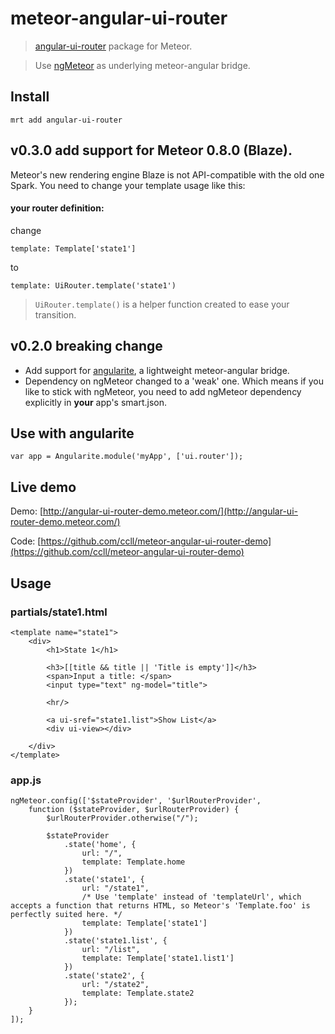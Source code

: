 meteor-angular-ui-router
========================

> [angular-ui-router](https://github.com/angular-ui/ui-router "angular-ui-router") package for Meteor.

> Use [ngMeteor](https://github.com/loneleeandroo/ngMeteor "ngMeteor") as underlying meteor-angular bridge.

## Install
```
mrt add angular-ui-router
```

## v0.3.0 add support for Meteor 0.8.0 (Blaze).

Meteor's new rendering engine Blaze is not API-compatible with the old one Spark.
You need to change your template usage like this:

#### your router definition:

change
```
template: Template['state1']
```
to
```
template: UiRouter.template('state1')
```

> `UiRouter.template()` is a helper function created to ease your transition.

## v0.2.0 breaking change

* Add support for [angularite](https://github.com/ccll/meteor-angularite), a lightweight meteor-angular bridge.
* Dependency on ngMeteor changed to a 'weak' one. Which means if you like to stick with ngMeteor, you need to add ngMeteor dependency explicitly in __your__ app's smart.json.


## Use with angularite
```
var app = Angularite.module('myApp', ['ui.router']);
```

## Live demo
Demo: [http://angular-ui-router-demo.meteor.com/](http://angular-ui-router-demo.meteor.com/)

Code: [https://github.com/ccll/meteor-angular-ui-router-demo](https://github.com/ccll/meteor-angular-ui-router-demo)

## Usage

### partials/state1.html
```
<template name="state1">
    <div>
        <h1>State 1</h1>

        <h3>[[title && title || 'Title is empty']]</h3>
        <span>Input a title: </span>
        <input type="text" ng-model="title">

        <hr/>

        <a ui-sref="state1.list">Show List</a>
        <div ui-view></div>

    </div>
</template>
```

### app.js
```
ngMeteor.config(['$stateProvider', '$urlRouterProvider',
    function ($stateProvider, $urlRouterProvider) {
        $urlRouterProvider.otherwise("/");

        $stateProvider
            .state('home', {
                url: "/",
                template: Template.home
            })
            .state('state1', {
                url: "/state1",
                /* Use 'template' instead of 'templateUrl', which accepts a function that returns HTML, so Meteor's 'Template.foo' is perfectly suited here. */
                template: Template['state1']
            })
            .state('state1.list', {
                url: "/list",
                template: Template['state1.list1']
            })
            .state('state2', {
                url: "/state2",
                template: Template.state2
            });
    }
]);
```
